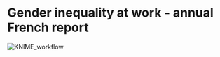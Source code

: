 # Gender inequality at work - annual French report

![KNIME_workflow](https://github.com/ZofiaQlt/professional_inequalities_knime/assets/67431758/78d7bb37-09de-430b-a57b-34d6db241e5b)
